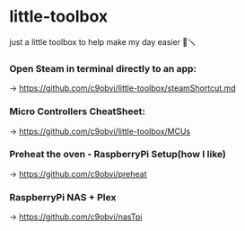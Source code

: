 # little-toolbox

just a little toolbox to help make my day easier 🧰🪛

### Open Steam in terminal directly to an app:
-> https://github.com/c9obvi/little-toolbox/steamShortcut.md

### Micro Controllers CheatSheet:
-> https://github.com/c9obvi/little-toolbox/MCUs

### Preheat the oven - RaspberryPi Setup(how I like)
-> https://github.com/c9obvi/preheat

### RaspberryPi NAS + Plex
-> https://github.com/c9obvi/nasTpi